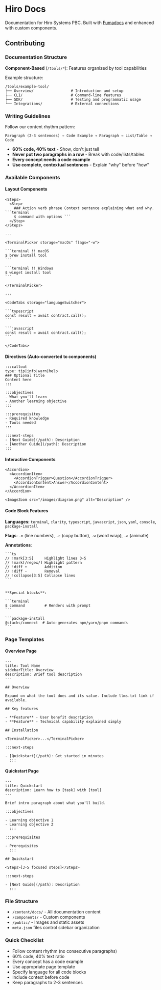# Hiro Docs

Documentation for Hiro Systems PBC. Built with [Fumadocs](https://fumadocs.vercel.app/) and enhanced with custom components.

## Contributing

### Documentation Structure

**Component-Based** (`/tools/*`): Features organized by tool capabilities

Example structure:

```
/tools/example-tool/
├── Overview/                 # Introduction and setup
├── CLI/                      # Command-line features
├── SDK/                      # Testing and programmatic usage
└── Integrations/             # External connections
```

### Writing Guidelines

Follow our content rhythm pattern:

```
Paragraph (2-3 sentences) → Code Example → Paragraph → List/Table → Code
```

- **60% code, 40% text** - Show, don't just tell
- **Never put two paragraphs in a row** - Break with code/lists/tables
- **Every concept needs a code example**
- **Use complete, contextual sentences** - Explain "why" before "how"

### Available Components

#### Layout Components

````mdx
<Steps>
  <Step>
    ### Action verb phrase Context sentence explaining what and why. ```terminal
    $ command with options ```
  </Step>
</Steps>

---

<TerminalPicker storage="macOs" flags="-w">

```terminal !! macOS
$ brew install tool
```

```terminal !! Windows
$ winget install tool
```

</TerminalPicker>

---

<CodeTabs storage="languageSwitcher">

```typescript
const result = await contract.call();
```

```javascript
const result = await contract.call();
```

</CodeTabs>
````

#### Directives (Auto-converted to components)

<!-- prettier-ignore-start -->
```mdx
:::callout
type: tip|info|warn|help
### Optional Title
Content here
:::

:::objectives
- What you'll learn
- Another learning objective
:::

:::prerequisites
- Required knowledge
- Tools needed
:::

:::next-steps
- [Next Guide](/path): Description
- [Another Guide](/path): Description
:::
```
<!-- prettier-ignore-end -->

#### Interactive Components

```mdx
<Accordion>
  <AccordionItem>
    <AccordionTrigger>Question</AccordionTrigger>
    <AccordionContent>Answer</AccordionContent>
  </AccordionItem>
</Accordion>

<ImageZoom src="/images/diagram.png" alt="Description" />
```

#### Code Block Features

**Languages**: `terminal`, `clarity`, `typescript`, `javascript`, `json`, `yaml`, `console`, `package-install`

**Flags**: `-n` (line numbers), `-c` (copy button), `-w` (word wrap), `-a` (animate)

**Annotations**:

````mdx
```ts
// !mark[3:5]     Highlight lines 3-5
// !mark[/regex/] Highlight pattern
// !diff +        Addition
// !diff -        Removal
// !collapse[3:5] Collapse lines
```
````

````

**Special blocks**:

```terminal
$ command         # Renders with prompt
```

```package-install
@stacks/connect  # Auto-generates npm/yarn/pnpm commands
```

````

### Page Templates

#### Overview Page

```mdx
---
title: Tool Name
sidebarTitle: Overview
description: Brief tool description
---

## Overview

Expand on what the tool does and its value. Include llms.txt link if available.

## Key features

- **Feature** - User benefit description
- **Feature** - Technical capability explained simply

## Installation

<TerminalPicker>...</TerminalPicker>

:::next-steps

- [Quickstart](/path): Get started in minutes
  :::
```

#### Quickstart Page

```mdx
---
title: Quickstart
description: Learn how to [task] with [tool]
---

Brief intro paragraph about what you'll build.

:::objectives

- Learning objective 1
- Learning objective 2
  :::

:::prerequisites

- Prerequisites
  :::

## Quickstart

<Steps>[3-5 focused steps]</Steps>

:::next-steps

- [Next Guide](/path): Description
  :::
```

### File Structure

- `/content/docs/` - All documentation content
- `/components/` - Custom components
- `/public/` - Images and static assets
- `meta.json` files control sidebar organization

### Quick Checklist

- Follow content rhythm (no consecutive paragraphs)
- 60% code, 40% text ratio
- Every concept has a code example
- Use appropriate page template
- Specify language for all code blocks
- Include context before code
- Keep paragraphs to 2-3 sentences
